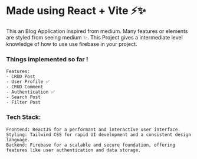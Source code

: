 # Made using React + Vite ⚡✨

This an Blog Application inspired from medium. Many features or elements are styled from seeing medium ✨.
This Project gives a intermediate level knowledge of how to use use firebase in your project.

### Things implemented so far !
```
Features:
- CRUD Post
- User Profile ✅
- CRUD Comment
- Authentication ✅
- Search Post
- Filter Post
```
### Tech Stack:
```
Frontend: ReactJS for a performant and interactive user interface.
Styling: Tailwind CSS for rapid UI development and a consistent design language.
Backend: Firebase for a scalable and secure foundation, offering features like user authentication and data storage.
```
